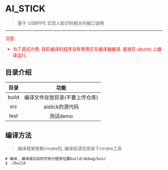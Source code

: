 # AI_STICK

> 基于 USBPIPE 实现人脸识别相关的接口调用

---

<font color="red">注意: <br>
- 为了调试方便, 目前编译的程序没有使用交叉编译器编译. 直接在 ubuntu 上编译运行.
</font>

## 目录介绍

|        目录        | 功能 |
| :----------------: | :--: |
|   build   | 编译文件存放目录(不要上传仓库) |
|   src   | aistick的源代码 |
| test        |  测试demo  |

## 编译方法

> 编译框架依赖cmake的, 编译前请先安装下cmake工具 

```shell
# 编译, 编译成功后的可执行程序位置build/debug/bin/
$ ./build
```